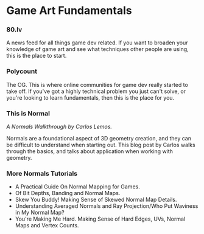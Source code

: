 # Game Art Fundamentals

### 80.lv
A news feed for all things game dev related. If you want to broaden your knowledge of game art and see what techniques other people are using, this is the place to start.

### Polycount
The OG. This is where online communities for game dev really started to take off. If you've got a highly technical problem you just can't solve, or you're looking to learn fundamentals, then this is the place for you.

### This is Normal
*A Normals Walkthrough by Carlos Lemos.*

Normals are a foundational aspect of 3D geometry creation, and they can be difficult to understand when starting out. This blog post by Carlos walks through the basics, and talks about application when working with geometry.

### More Normals Tutorials
- A Practical Guide On Normal Mapping for Games.
- Of Bit Depths, Banding and Normal Maps.
- Skew You Buddy! Making Sense of Skewed Normal Map Details.
- Understanding Averaged Normals and Ray Projection/Who Put Waviness in My Normal Map?
- You're Making Me Hard. Making Sense of Hard Edges, UVs, Normal Maps and Vertex Counts.